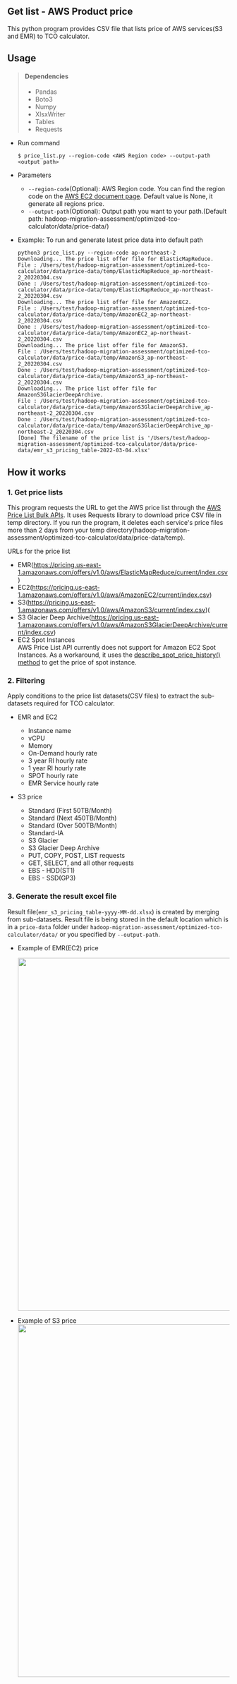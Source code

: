 ## Get list - AWS Product price
This python program provides CSV file that lists price of AWS services(S3 and EMR) to TCO calculator.

## Usage
> #### Dependencies
> - Pandas
> - Boto3
> - Numpy
> - XlsxWriter
> - Tables
> - Requests

- Run command
  ```
  $ price_list.py --region-code <AWS Region code> --output-path <output path>
  ```
- Parameters
  - `--region-code`(Optional): AWS Region code. You can find the region code on the [AWS EC2 document page](https://docs.aws.amazon.com/AWSEC2/latest/UserGuide/using-regions-availability-zones.html#concepts-regions). Default value is None, it generate all regions price.
  - `--output-path`(Optional): Output path you want to your path.(Default path: hadoop-migration-assessment/optimized-tco-calculator/data/price-data/)

- Example:
  To run and generate latest price data into default path
  ```
  python3 price_list.py --region-code ap-northeast-2 
  Downloading... The price list offer file for ElasticMapReduce.
  File : /Users/test/hadoop-migration-assessment/optimized-tco-calculator/data/price-data/temp/ElasticMapReduce_ap-northeast-2_20220304.csv
  Done : /Users/test/hadoop-migration-assessment/optimized-tco-calculator/data/price-data/temp/ElasticMapReduce_ap-northeast-2_20220304.csv
  Downloading... The price list offer file for AmazonEC2.
  File : /Users/test/hadoop-migration-assessment/optimized-tco-calculator/data/price-data/temp/AmazonEC2_ap-northeast-2_20220304.csv
  Done : /Users/test/hadoop-migration-assessment/optimized-tco-calculator/data/price-data/temp/AmazonEC2_ap-northeast-2_20220304.csv
  Downloading... The price list offer file for AmazonS3.
  File : /Users/test/hadoop-migration-assessment/optimized-tco-calculator/data/price-data/temp/AmazonS3_ap-northeast-2_20220304.csv
  Done : /Users/test/hadoop-migration-assessment/optimized-tco-calculator/data/price-data/temp/AmazonS3_ap-northeast-2_20220304.csv
  Downloading... The price list offer file for AmazonS3GlacierDeepArchive.
  File : /Users/test/hadoop-migration-assessment/optimized-tco-calculator/data/price-data/temp/AmazonS3GlacierDeepArchive_ap-northeast-2_20220304.csv
  Done : /Users/test/hadoop-migration-assessment/optimized-tco-calculator/data/price-data/temp/AmazonS3GlacierDeepArchive_ap-northeast-2_20220304.csv
  [Done] The filename of the price list is '/Users/test/hadoop-migration-assessment/optimized-tco-calculator/data/price-data/emr_s3_pricing_table-2022-03-04.xlsx'
  ```

## How it works

### 1. Get price lists
This program requests the URL to get the AWS price list through the [AWS Price List Bulk APIs](https://docs.aws.amazon.com/awsaccountbilling/latest/aboutv2/using-ppslong.html). It uses Requests library to download price CSV file in temp directory. If you run the program, it deletes each service's price files more than 2 days from your temp directory(hadoop-migration-assessment/optimized-tco-calculator/data/price-data/temp).

URLs for the price list
  - EMR(https://pricing.us-east-1.amazonaws.com/offers/v1.0/aws/ElasticMapReduce/current/index.csv)
  - EC2(https://pricing.us-east-1.amazonaws.com/offers/v1.0/aws/AmazonEC2/current/index.csv)
  - S3(https://pricing.us-east-1.amazonaws.com/offers/v1.0/aws/AmazonS3/current/index.csv)(
  - S3 Glacier Deep Archive(https://pricing.us-east-1.amazonaws.com/offers/v1.0/aws/AmazonS3GlacierDeepArchive/current/index.csv)
  - EC2 Spot Instances   
    AWS Price List API currently does not support for Amazon EC2 Spot Instances.
    As a workaround, it uses the [describe_spot_price_history() method](https://boto3.amazonaws.com/v1/documentation/api/latest/reference/services/ec2.html#EC2.Client.describe_spot_price_history) to get the price of spot instance.


### 2. Filtering
Apply conditions to the price list datasets(CSV files) to extract the sub-datasets required for TCO calculator.

- EMR and EC2
  - Instance name
  - vCPU	
  - Memory
  - On-Demand hourly rate
  - 3 year RI hourly rate
  - 1 year RI hourly rate
  - SPOT hourly rate
  - EMR Service hourly rate
  
- S3 price
  - Standard (First 50TB/Month)
  - Standard (Next 450TB/Month)
  - Standard (Over 500TB/Month)
  - Standard-IA
  - S3 Glacier
  - S3 Glacier Deep Archive
  - PUT, COPY, POST, LIST requests
  - GET, SELECT, and all other requests
  - EBS - HDD(ST1)
  - EBS - SSD(GP3)
  
 

### 3. Generate the result excel file
Result file(`emr_s3_pricing_table-yyyy-MM-dd.xlsx`) is created by merging from sub-datasets. Result file is being stored in the default location which is in a `price-data` folder under `hadoop-migration-assessment/optimized-tco-calculator/data/` or you specified by `--output-path`.
  - Example of EMR(EC2) price   
  
    <img src="/uploads/df615924bfca91cb83777c9f695ec0ca/price_img1.png" width="800">


  - Example of S3 price    
    <img src="/uploads/33a8354bc5b956efd538940178b2cc44/price_img2.png" width="800">




